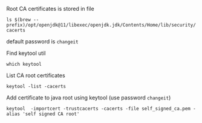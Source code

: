 Root CA certificates is stored in file

`ls $(brew --prefix)/opt/openjdk@11/libexec/openjdk.jdk/Contents/Home/lib/security/cacerts`

default password is `changeit`

Find keytool util

```shell
which keytool
```

List CA root certificates

```shell
keytool -list -cacerts
```

Add certificate to java root using keytool (use password `changeit`)

```shell
keytool  -importcert -trustcacerts -cacerts -file self_signed_ca.pem -alias 'self signed CA root'

```
